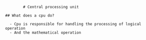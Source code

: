      

            # Central processing unit

    ## What does a cpu do?
           
      - Cpu is responsible for handling the processing of logical operation
      - And the mathematical operation 
  

